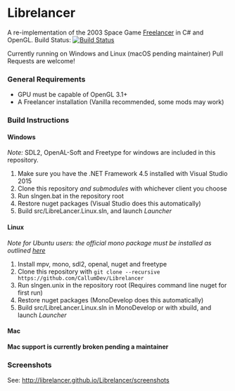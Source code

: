 # Librelancer
A re-implementation of the 2003 Space Game [Freelancer](https://en.wikipedia.org/wiki/Freelancer_(video_game)) in C# and OpenGL.
Build Status: [![Build Status](https://travis-ci.org/Librelancer/Librelancer.svg?branch=master)](https://travis-ci.org/Librelancer/Librelancer)

Currently running on Windows and Linux (macOS pending maintainer)
Pull Requests are welcome!

### General Requirements
* GPU must be capable of OpenGL 3.1+
* A Freelancer installation (Vanilla recommended, some mods may work)

### Build Instructions

#### Windows
*Note:* SDL2, OpenAL-Soft and Freetype for windows are included in this repository.

1. Make sure you have the .NET Framework 4.5 installed with Visual Studio 2015
2. Clone this repository _and submodules_ with whichever client you choose
3. Run slngen.bat in the repository root
4. Restore nuget packages (Visual Studio does this automatically)
5. Build src/LibreLancer.Linux.sln, and launch *Launcher*

#### Linux
*Note for Ubuntu users: the official mono package must be installed as outlined [here](http://www.mono-project.com/docs/getting-started/install/linux/#debian-ubuntu-and-derivatives)*
1. Install mpv, mono, sdl2, openal, nuget and freetype
2. Clone this repository with `git clone --recursive https://github.com/CallumDev/Librelancer`
3. Run slngen.unix in the repository root (Requires command line nuget for first run)
4. Restore nuget packages (MonoDevelop does this automatically)
5. Build src/LibreLancer.Linux.sln in MonoDevelop or with xbuild, and launch *Launcher*


#### Mac
__Mac support is currently broken pending a maintainer__

### Screenshots
See: http://librelancer.github.io/Librelancer/screenshots
